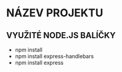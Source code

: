 # NÁZEV PROJEKTU
## VYUŽITÉ NODE.JS BALÍČKY
- npm install
- npm install express-handlebars
- npm install express